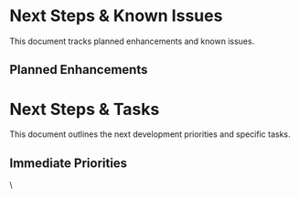 # Next Steps & Known Issues

This document tracks planned enhancements and known issues.

## Planned Enhancements

# Next Steps & Tasks

This document outlines the next development priorities and specific tasks.

## Immediate Priorities
\
